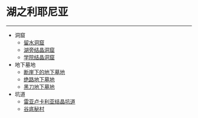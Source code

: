 # 湖之利耶尼亚

---

- 洞窟
  - [留水洞窟]()
  - [湖旁结晶洞窟]()
  - [学院结晶洞窟]()
- 地下墓地
  - [断崖下的地下墓地]()
  - [绝路地下墓地]()
  - [黑刀地下墓地]()
- 坑道
  - [雷亚卢卡利亚结晶坑道]()
  - [谷底秘村]()